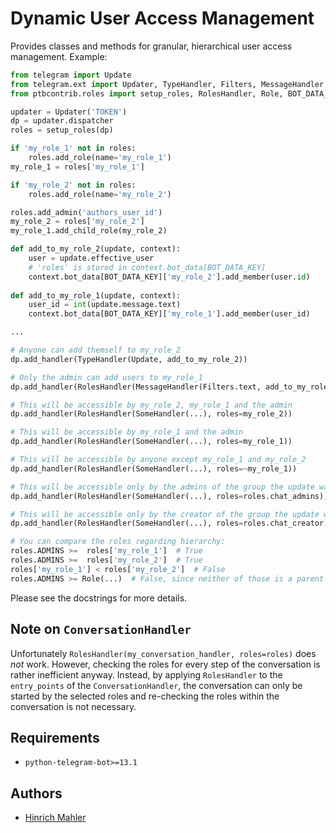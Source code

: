 # Dynamic User Access Management

Provides classes and methods for granular, hierarchical user access management. Example:

```python
from telegram import Update
from telegram.ext import Updater, TypeHandler, Filters, MessageHandler, SomeHandler
from ptbcontrib.roles import setup_roles, RolesHandler, Role, BOT_DATA_KEY

updater = Updater('TOKEN')
dp = updater.dispatcher
roles = setup_roles(dp)

if 'my_role_1' not in roles:
    roles.add_role(name='my_role_1')
my_role_1 = roles['my_role_1']

if 'my_role_2' not in roles:
    roles.add_role(name='my_role_2')

roles.add_admin('authors_user_id')
my_role_2 = roles['my_role_2']
my_role_1.add_child_role(my_role_2)

def add_to_my_role_2(update, context):
    user = update.effective_user
    # 'roles' is stored in context.bot_data[BOT_DATA_KEY]
    context.bot_data[BOT_DATA_KEY]['my_role_2'].add_member(user.id)
    
def add_to_my_role_1(update, context):
    user_id = int(update.message.text)
    context.bot_data[BOT_DATA_KEY]['my_role_1'].add_member(user_id)

...

# Anyone can add themself to my_role_2
dp.add_handler(TypeHandler(Update, add_to_my_role_2))

# Only the admin can add users to my_role_1
dp.add_handler(RolesHandler(MessageHandler(Filters.text, add_to_my_role_1), roles=roles.admins))

# This will be accessible by my_role_2, my_role_1 and the admin
dp.add_handler(RolesHandler(SomeHandler(...), roles=my_role_2))

# This will be accessible by my_role_1 and the admin
dp.add_handler(RolesHandler(SomeHandler(...), roles=my_role_1))

# This will be accessible by anyone except my_role_1 and my_role_2
dp.add_handler(RolesHandler(SomeHandler(...), roles=~my_role_1))

# This will be accessible only by the admins of the group the update was sent in
dp.add_handler(RolesHandler(SomeHandler(...), roles=roles.chat_admins))

# This will be accessible only by the creator of the group the update was sent in
dp.add_handler(RolesHandler(SomeHandler(...), roles=roles.chat_creator))

# You can compare the roles regarding hierarchy:
roles.ADMINS >=  roles['my_role_1']  # True
roles.ADMINS >=  roles['my_role_2']  # True
roles['my_role_1'] < roles['my_role_2']  # False
roles.ADMINS >= Role(...)  # False, since neither of those is a parent of the other
```

Please see the docstrings for more details.

## Note on `ConversationHandler`

Unfortunately `RolesHandler(my_conversation_handler, roles=roles)` does *not* work. However, checking the roles for every step of the conversation is rather inefficient anyway. Instead, by applying `RolesHandler` to the `entry_points` of the `ConversationHandler`, the conversation can only be started by the selected roles and re-checking the roles within the conversation is not necessary.

## Requirements

*   `python-telegram-bot>=13.1`

## Authors

*   [Hinrich Mahler](https://github.com/bibo-joshi)
